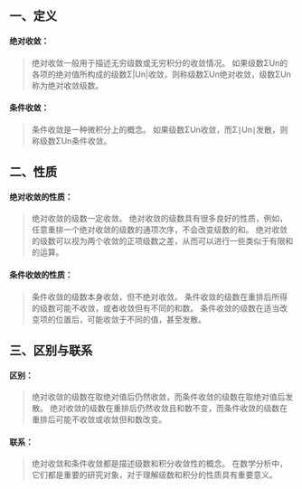 ## 一、定义

#### 绝对收敛：

>绝对收敛一般用于描述无穷级数或无穷积分的收敛情况。
如果级数ΣUn的各项的绝对值所构成的级数Σ|Un|收敛，则称级数ΣUn绝对收敛，级数ΣUn称为绝对收敛级数。

#### 条件收敛：

>条件收敛是一种微积分上的概念。
如果级数ΣUn收敛，而Σ∣Un∣发散，则称级数ΣUn条件收敛。

## 二、性质

#### 绝对收敛的性质：

>绝对收敛的级数一定收敛。
绝对收敛的级数具有很多良好的性质，例如，任意重排一个绝对收敛的级数的通项次序，不会改变级数的和。
绝对收敛的级数可以视为两个收敛的正项级数之差，从而可以进行一些类似于有限和的运算。

#### 条件收敛的性质：

>条件收敛的级数本身收敛，但不绝对收敛。
条件收敛的级数在重排后所得的级数可能不收敛，或者收敛但有不同的和数。
条件收敛的级数在适当改变项的位置后，可能收敛于不同的值，甚至发散。

## 三、区别与联系

#### 区别：

>绝对收敛的级数在取绝对值后仍然收敛，而条件收敛的级数在取绝对值后发散。
绝对收敛的级数在重排后仍然收敛且和数不变，而条件收敛的级数在重排后可能不收敛或收敛但和数改变。

#### 联系：

>绝对收敛和条件收敛都是描述级数和积分收敛性的概念。
在数学分析中，它们都是重要的研究对象，对于理解级数和积分的性质具有重要意义。
